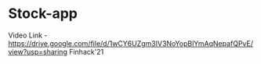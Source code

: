 # Stock-app
Video Link - https://drive.google.com/file/d/1wCY6UZgm3IV3NoYopBlYmAqNepafQPvE/view?usp=sharing
Finhack'21
